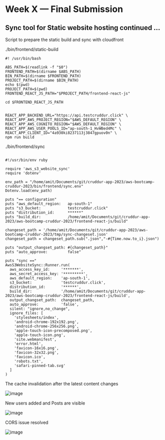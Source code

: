 # Week X — Final Submission

## Sync tool for Static website hosting continued ...

Script to prepare the static build and sync with cloudfront

./bin/frontend/static-build

```
#! /usr/bin/bash

ABS_PATH=$(readlink -f "$0")
FRONTEND_PATH=$(dirname $ABS_PATH)
BIN_PATH=$(dirname $FRONTEND_PATH)
PROJECT_PATH=$(dirname $BIN_PATH)
echo $(pwd)
PROJECT_PATH=$(pwd)
FRONTEND_REACT_JS_PATH="$PROJECT_PATH/frontend-react-js"

cd $FRONTEND_REACT_JS_PATH


REACT_APP_BACKEND_URL="https://api.testcruddur.click" \
REACT_APP_AWS_PROJECT_REGION="$AWS_DEFAULT_REGION" \
REACT_APP_AWS_COGNITO_REGION="$AWS_DEFAULT_REGION" \
REACT_APP_AWS_USER_POOLS_ID="ap-south-1_HvWBed4Mc" \
REACT_APP_CLIENT_ID="4a930ki8237113j3847gpuov0n" \
npm run build

```
./bin/frontend/sync

```

#!/usr/bin/env ruby

require 'aws_s3_website_sync'
require 'dotenv'

env_path = "/home/amit/Documents/git/cruddur-app-2023/aws-bootcamp-cruddur-2023/bin/frontend/sync.env"
Dotenv.load(env_path)

puts "== configuration"
puts "aws_default_region:   ap-south-1"
puts "s3_bucket:            testcruddur.click"
puts "distribution_id:      ******"
puts "build_dir:            /home/amit/Documents/git/cruddur-app-2023/aws-bootcamp-cruddur-2023/frontend-react-js/build"

changeset_path = '/home/amit/Documents/git/cruddur-app-2023/aws-bootcamp-cruddur-2023/tmp/sync-changeset.json'
changeset_path = changeset_path.sub(".json","-#{Time.now.to_i}.json")

puts "output_changset_path: #{changeset_path}"
puts "auto_approve:         false"

puts "sync =="
AwsS3WebsiteSync::Runner.run(
  aws_access_key_id:     '*******',
  aws_secret_access_key: '*********',
  aws_default_region:    'ap-south-1',
  s3_bucket:             'testcruddur.click',
  distribution_id:       '******',
  build_dir:             '/home/amit/Documents/git/cruddur-app-2023/aws-bootcamp-cruddur-2023/frontend-react-js/build',
  output_changset_path:  changeset_path,
  auto_approve:          'false',
  silent: "ignore,no_change",
  ignore_files: [
    'stylesheets/index',
    'android-chrome-192x192.png',
    'android-chrome-256x256.png',
    'apple-touch-icon-precomposed.png',
    'apple-touch-icon.png',
    'site.webmanifest',
    'error.html',
    'favicon-16x16.png',
    'favicon-32x32.png',
    'favicon.ico',
    'robots.txt',
    'safari-pinned-tab.svg'
  ]
)
```

The cache invalidation after the latest content changes

![image](https://github.com/amitnike/aws-bootcamp-cruddur-2023/assets/18515029/1840ffdc-0306-444c-a511-399ea02b3125)

New users added and Posts are visible

![image](https://github.com/amitnike/aws-bootcamp-cruddur-2023/assets/18515029/c04e7706-85ca-4010-ba55-e7a6d0c8a927)

CORS issue resolved

![image](https://github.com/amitnike/aws-bootcamp-cruddur-2023/assets/18515029/ccc888e4-6cb9-4616-b652-0f30b6bd102b)




